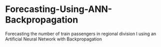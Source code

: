 # Forecasting-Using-ANN-Backpropagation
Forecasting the number of train passengers in regional division I using an Artificial Neural Network with Backpropagation
